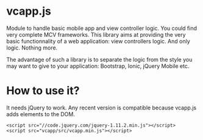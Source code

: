 vcapp.js
========

Module to handle basic mobile app and view controller logic. You could find very complete MCV frameworks. This library aims at providing the very basic functionnality of a web application: view controllers logic. And only logic. Nothing more.

The advantage of such a library is to separate the logic from the style you may want to give to your application: Bootstrap, Ionic, jQuery Mobile etc.

# How to use it?
It needs jQuery to work. Any recent version is compatible because vcapp.js adds elements to the DOM.

```
<script src="//code.jquery.com/jquery-1.11.2.min.js"></script>
<script src="vcapp/src/vcapp.min.js"></script>
```
